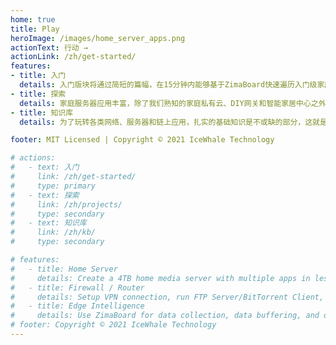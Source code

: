 ```yaml
---
home: true
title: Play
heroImage: /images/home_server_apps.png
actionText: 行动 →
actionLink: /zh/get-started/
features:
- title: 入门
  details: 入门版块将通过简短的篇幅，在15分钟内能够基于ZimaBoard快速遍历入门级家庭服务器的基础功能和应用，包括MacOS和Windows访问局域网共享备份盘，开发者基础的服务器管理功能等
- title: 探索
  details: 家庭服务器应用丰富，除了我们熟知的家庭私有云、DIY网关和智能家居中心之外，热门的区块链应用以及分布式计算应用也具备丰富的可玩性，探索版块将与你共建有趣的家庭服务器应用
- title: 知识库
  details: 为了玩转各类网络、服务器和链上应用，扎实的基础知识是不或缺的部分，这就是知识库存在的意义，不同于探索版块，知识库更多的着重于介绍Networking和Linux相关基础知识，为你提供创造力的基础弹药

footer: MIT Licensed | Copyright © 2021 IceWhale Technology

# actions:
#   - text: 入门
#     link: /zh/get-started/
#     type: primary
#   - text: 探索
#     link: /zh/projects/
#     type: secondary
#   - text: 知识库
#     link: /zh/kb/
#     type: secondary

# features:
#   - title: Home Server
#     details: Create a 4TB home media server with multiple apps in less than 10 minutes. No subscription fee, 24 hours online, easy to access.
#   - title: Firewall / Router
#     details: Setup VPN connection, run FTP Server/BitTorrent Client, perform Traffic-Shaping and QoS, or even set up a private access to your office.
#   - title: Edge Intelligence
#     details: Use ZimaBoard for data collection, data buffering, and data preprocessing to provide accurate on-site IoT data for your cloud or server.
# footer: Copyright © 2021 IceWhale Technology
---
```


